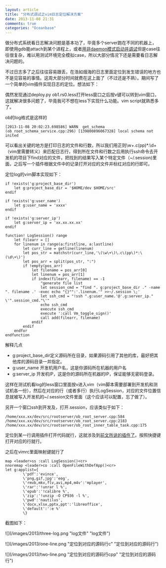 ```yaml
---
layout: article
title: "分布式调试之vim日志定位解决方案"
date: 2013-11-08 21:31
comments: true
categories: "Oceanbase"
---
```


  做分布式系统看日志解决问题是基本功了，毕竟多个server跑在不同的机器上，即使用gdb能attach到某个进程上，或者[用非daemon模式启动并调试][1]但是case往往很复杂，难以用测试环境完全模拟case，所以大部分情况下还是需要看日志解决问题的。

  不过日志多了之后往往容易跟丢，在浩如烟海的日志里面定位到发生错误的地方也不是见容易的事情。这周大部分时间就费在这上面了（不过还是不熟）。期间写了一个简单的vim插件实现日志的定位。想法如下：

<!-- more -->

  偶然发现通过deploy.py ob1.rs0.less打开less窗口之后按v键可以转到vim窗口，这就解决很多问题了，毕竟我可不想在less下实现什么功能。vim script就熟悉多了。

  ob的log格式是这样的

  	[2013-11-08 20:02:23.698586] WARN  get_schema (ob_root_schema_service.cpp:296) [139800896067328] local schema not inited 

  可以看出关键的地方是打印日志的文件和行数，所以我们用正则\w+.c(pp)*:\d+（vim里需要转义）来匹配日志行，得到所在文件和行数之后用执行ssh命令去开发机的项目下find对应的文件，把找到的结果写入某个特定文件（~/.session)里面，之后写一个插件根据文件中的记录打开对应的文件并标红对应的行即可。

  定位log的vim脚本实现如下：

	if !exists('g:project_base_dir')
	    let g:project_base_dir = '$HOME/dev $HOME/src'
	endif

	if !exists('g:user_name')
	    let g:user_name = 'xxxx'
	endif

	if !exists('g:server_ip')
	    let g:server_ip = 'xx.xx.xx.xx'
	endif

	function! LogSession() range
	    let filearr = []
	    for linenum in range(a:firstline, a:lastline)
	        let curr_line = getline(linenum)
	        let pos_str = matchstr(curr_line,'\(\w\+\)\.c\(pp\)*:\(\d\+\)')
	        let pos_arr = split(pos_str, ":")
	        if !empty(pos_arr)
	            let filename = pos_arr[0]
	            let linenum = pos_arr[1]
	            if index(filearr, filename) == -1
	                "generate file list
	                let session_cmd = "find ". g:project_base_dir ." -name ". filename .' -exec echo "{}"":'.linenum.'" >>~/.session \;'
	                let ssh_cmd = "!ssh ".g:user_name.'@'.g:server_ip." \'".session_cmd."\'"
	                echo ssh_cmd
	                execute ssh_cmd
	                execute ':call Vm_toggle_sign()'
	                call add(filearr, filename)
	            endif
	        endif
	    endfor
	endfunction
  
  解释几点

  * g:project_base_dir定义源码所在目录，如果源码引用了其他的库，最好把其他库的源码目录一并指定。
  * g:user_name 开发机用户名，这是你源码所在机器的用户名
  * g:server_ip 开发机IP，这是你的源码所在机器的IP，保证能够无密码登录。

  这样在测试机看log的less窗口里面按v进入vim（vim脚本需要部署到开发机和测试机各一份），然后在对应的行（或者多行）执行LogSession，对应的文件位置信息就被写入开发机的~/.session文件里面（这个应该可以配置，忘了做了）。

  另开一个窗口ssh到开发及，打开.session，应该类似于如下：

  	/home/xxx.xx/dev/src/rootserver/ob_root_server.cpp:584
	/home/xxx.xx/dev/src/rootserver/ob_root_server.cpp:2183
	/home/xxx.xx/dev/src/rootserver/ob_root_inner_table_task.cpp:175
  
  定位到某一行调用插件打开代码就行，这就涉及到[前文所说的插件了][2]。按照快捷键打开对应的行就行。

  之后在vimrc里面映射键就行了

  	map <leader>ss :call LogSession()<cr>
  	nnoremap <leader>co :call OpenFileWithDefApp()<cr>
	let g:applist={
            \'pdf':'evince',
            \'png,gif,jpg':'eog',
            \'rmvb,mkv,flv,avi,mp4,m4v':'mplayer',
            \'rar':'!unrar l %',
            \'epub':'!calibre %',
            \'zip':'!unzip -O CP936 -l %',
            \'pwd':'nautilus',
            \'docx,xlsx,pptx,ppt':'libreoffice',
            \'default':':e %'
            \}
  
  截图如下：

  ![](/images/2013/three-log.png "log文件" "log文件")

  ![](/images/2013/one-line.png "定位到对应的源码行c" "定位到对应的源码行")

  ![](/images/2013/two-line.png "定位到对应的源码行cpp" "定位到对应的源码行")

[1]: http://cxh.me/2013/10/29/use-gdb-to-test-multi-servers-in-ob/ "用gdb调试分布式系统（OB中的应用）"
[2]: http://cxh.me/2013/11/08/a-vim-plugin-to-deal-with-file-list/ "自己写的一个根据路径打开文件的插件"